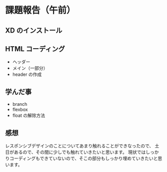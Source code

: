 # 課題報告（午前）

## XD のインストール

## HTML コーディング

- ヘッダー
- メイン（一部分）
- header の作成

## 学んだ事

- branch
- flexbox
- float の解除方法

## 感想

レスポンシブデザインのことについてあまり触れることができなったので、
土日があるので、その間に少しでも触れていきたいと思います。
現状ではしっかりコーディングもできていないので、そこの部分もしっかり埋めていきたいと思います。

